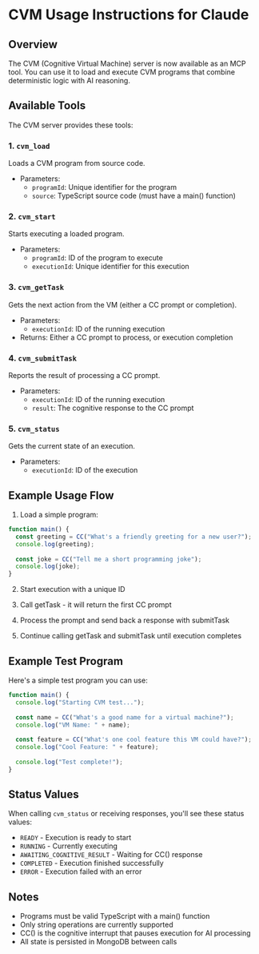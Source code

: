 # CVM Usage Instructions for Claude

## Overview
The CVM (Cognitive Virtual Machine) server is now available as an MCP tool. You can use it to load and execute CVM programs that combine deterministic logic with AI reasoning.

## Available Tools
The CVM server provides these tools:

### 1. `cvm_load`
Loads a CVM program from source code.
- Parameters:
  - `programId`: Unique identifier for the program
  - `source`: TypeScript source code (must have a main() function)

### 2. `cvm_start`
Starts executing a loaded program.
- Parameters:
  - `programId`: ID of the program to execute
  - `executionId`: Unique identifier for this execution

### 3. `cvm_getTask`
Gets the next action from the VM (either a CC prompt or completion).
- Parameters:
  - `executionId`: ID of the running execution
- Returns: Either a CC prompt to process, or execution completion

### 4. `cvm_submitTask`
Reports the result of processing a CC prompt.
- Parameters:
  - `executionId`: ID of the running execution
  - `result`: The cognitive response to the CC prompt

### 5. `cvm_status`
Gets the current state of an execution.
- Parameters:
  - `executionId`: ID of the execution

## Example Usage Flow

1. Load a simple program:
```typescript
function main() {
  const greeting = CC("What's a friendly greeting for a new user?");
  console.log(greeting);
  
  const joke = CC("Tell me a short programming joke");
  console.log(joke);
}
```

2. Start execution with a unique ID

3. Call getTask - it will return the first CC prompt

4. Process the prompt and send back a response with submitTask

5. Continue calling getTask and submitTask until execution completes

## Example Test Program
Here's a simple test program you can use:

```typescript
function main() {
  console.log("Starting CVM test...");
  
  const name = CC("What's a good name for a virtual machine?");
  console.log("VM Name: " + name);
  
  const feature = CC("What's one cool feature this VM could have?");
  console.log("Cool Feature: " + feature);
  
  console.log("Test complete!");
}
```

## Status Values
When calling `cvm_status` or receiving responses, you'll see these status values:
- `READY` - Execution is ready to start
- `RUNNING` - Currently executing
- `AWAITING_COGNITIVE_RESULT` - Waiting for CC() response
- `COMPLETED` - Execution finished successfully
- `ERROR` - Execution failed with an error

## Notes
- Programs must be valid TypeScript with a main() function
- Only string operations are currently supported
- CC() is the cognitive interrupt that pauses execution for AI processing
- All state is persisted in MongoDB between calls